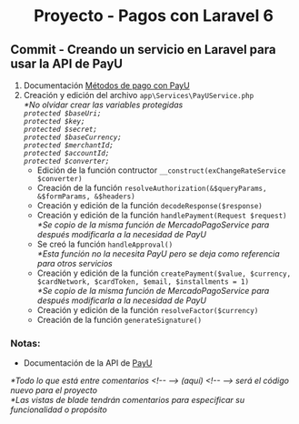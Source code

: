 
  <!-- Title -->
  <h1 align="center">Proyecto - Pagos con Laravel 6</h1>
  <!-- End Title -->

  <!-- Commit name -->
  <h2>Commit - <strong>Creando un servicio en Laravel para usar la API de PayU</strong></h2>
  <!-- End Commit name -->
  
  <!-- Commit instructions -->
  <ol>
    <li>Documentación <a href="http://developers.payulatam.com/es/api/payments.html">Métodos de pago con PayU</a></li>
    <li>
      Creación y edición del archivo <code>app\Services\PayUService.php</code>
      <br>
      <em>*No olvidar crear las variables protegidas</em>
      <br>
      <em><code>protected $baseUri;</code></em>
      <br>
      <em><code>protected $key;</code></em>
      <br>
      <em><code>protected $secret;</code></em>
      <br>
      <em><code>protected $baseCurrency;</code></em>
      <br>
      <em><code>protected $merchantId;</code></em>
      <br>
      <em><code>protected $accountId;</code></em>
      <br>
      <em><code>protected $converter;</code></em>
      <ul>
        <li>Edición de la función contructor <code>__construct(exChangeRateService $converter)</code></li>
        <li>Creación de la función <code>resolveAuthorization(&$queryParams, &$formParams, &$headers)</code></li>
        <li>Creación y edición de la función <code>decodeResponse($response)</code></li>
        <li>
          Creación y edición de la función <code>handlePayment(Request $request)</code>
          <br>
          <em>*Se copio de la misma función de MercadoPagoService para después modificarla a la necesidad de PayU</em>
        </li>
        <li>
          Se creó la función <code>handleApproval()</code>
          <br>
          <em>*Esta función no la necesita PayU pero se deja como referencia para otros servicios</em>
        </li>
        <li>
          Creación y edición de la función 
          <code>createPayment($value, $currency, $cardNetwork, $cardToken, $email, $installments = 1)</code>
          <br>
          <em>*Se copio de la misma función de MercadoPagoService para después modificarla a la necesidad de PayU</em>
        </li>
        <li>Creación y edición de la función <code>resolveFactor($currency)</code></li>
        <li>Creación de la función <code>generateSignature()</code></li>
      </ul>
    </li>
  </ol>
  <!-- End Commit instructions -->
  
  <!-- Notes -->
  <h3>Notas:</h3>
  <ul>
   <li>Documentación de la API de <a href="http://developers.payulatam.com/es/api/">PayU</a></li>
  </ul>
    
  <em>
    *Todo lo que está entre comentarios
    &lt;!-- --&gt; (aquí) &lt;!-- --&gt;
    será el código nuevo para el proyecto
  </em>
  <br>
  <em>
    *Las vistas de blade tendrán comentarios para especificar su funcionalidad o propósito
  </em>
  <!-- End notes -->